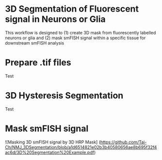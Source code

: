 # 3D Segmentation of Fluorescent signal in Neurons or Glia
This workflow is designed to (1) create 3D mask from fluorescently labelled neurons or glia and (2) mask smFISH signal within a specific tissue for downstream smFISH analysis

# Prepare .tif files
Test
# 3D Hysteresis Segmentation
Test
# Mask smFISH signal 

![Masking 3D smFISH signal by 3D HRP Mask] (https://github.com/Tai-Ch/NMJ_3DSegmentation/blob/a1d6514821e02b3b40580656ae8b695f32f4ac6d/3D%20Segmentation%20Example.pdf)
